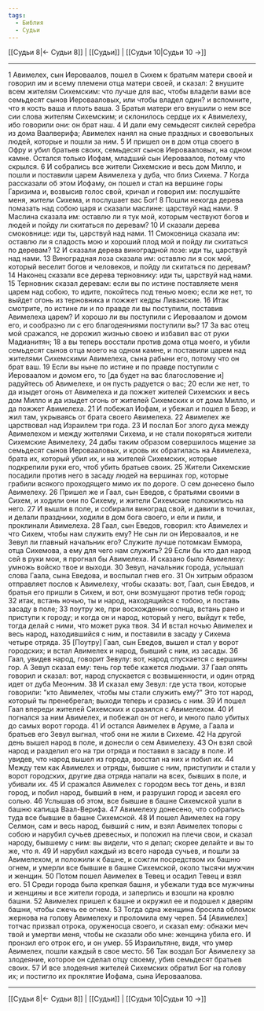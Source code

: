 ```yaml
---
tags:
  - Библия
  - Судьи
---
```

[[Судьи 8|← Судьи 8]] | [[Судьи]] | [[Судьи 10|Судьи 10 →]]

---
1 Авимелех, сын Иероваалов, пошел в Сихем к братьям матери своей и говорил им и всему племени отца матери своей, и сказал:
2 внушите всем жителям Сихемским: что лучше для вас, чтобы владели вами все семьдесят сынов Иеровааловых, или чтобы владел один? и вспомните, что я кость ваша и плоть ваша.
3 Братья матери его внушили о нем все сии слова жителям Сихемским; и склонилось сердце их к Авимелеху, ибо говорили они: он брат наш.
4 И дали ему семьдесят сиклей серебра из дома Ваалверифа; Авимелех нанял на оные праздных и своевольных людей, которые и пошли за ним.
5 И пришел он в дом отца своего в Офру и убил братьев своих, семьдесят сынов Иеровааловых, на одном камне. Остался только Иофам, младший сын Иероваалов, потому что скрылся.
6 И собрались все жители Сихемские и весь дом Милло, и пошли и поставили царем Авимелеха у дуба, что близ Сихема.
7 Когда рассказали об этом Иофаму, он пошел и стал на вершине горы Гаризима и, возвысив голос свой, кричал и говорил им: послушайте меня, жители Сихема, и послушает вас Бог!
8 Пошли некогда дерева помазать над собою царя и сказали маслине: царствуй над нами.
9 Маслина сказала им: оставлю ли я тук мой, которым чествуют богов и людей и пойду ли скитаться по деревам?
10 И сказали дерева смоковнице: иди ты, царствуй над нами.
11 Смоковница сказала им: оставлю ли я сладость мою и хороший плод мой и пойду ли скитаться по деревам?
12 И сказали дерева виноградной лозе: иди ты, царствуй над нами.
13 Виноградная лоза сказала им: оставлю ли я сок мой, который веселит богов и человеков, и пойду ли скитаться по деревам?
14 Наконец сказали все дерева терновнику: иди ты, царствуй над нами.
15 Терновник сказал деревам: если вы по истине поставляете меня царем над собою, то идите, покойтесь под тенью моею; если же нет, то выйдет огонь из терновника и пожжет кедры Ливанские.
16 Итак смотрите, по истине ли и по правде ли вы поступили, поставив Авимелеха царем? И хорошо ли вы поступили с Иероваалом и домом его, и сообразно ли с его благодеяниями поступили вы?
17 За вас отец мой сражался, не дорожил жизнью своею и избавил вас от руки Мадианитян;
18 а вы теперь восстали против дома отца моего, и убили семьдесят сынов отца моего на одном камне, и поставили царем над жителями Сихемскими Авимелеха, сына рабыни его, потому что он брат ваш.
19 Если вы ныне по истине и по правде поступили с Иероваалом и домом его, то [да будет на вас благословение и] радуйтесь об Авимелехе, и он пусть радуется о вас;
20 если же нет, то да изыдет огонь от Авимелеха и да пожжет жителей Сихемских и весь дом Милло и да изыдет огонь от жителей Сихемских и от дома Милло, и да пожжет Авимелеха.
21 И побежал Иофам, и убежал и пошел в Беэр, и жил там, укрываясь от брата своего Авимелеха.
22 Авимелех же царствовал над Израилем три года.
23 И послал Бог злого духа между Авимелехом и между жителями Сихема, и не стали покоряться жители Сихемские Авимелеху,
24 дабы таким образом совершилось мщение за семьдесят сынов Иеровааловых, и кровь их обратилась на Авимелеха, брата их, который убил их, и на жителей Сихемских, которые подкрепили руки его, чтоб убить братьев своих.
25 Жители Сихемские посадили против него в засаду людей на вершинах гор, которые грабили всякого проходящего мимо их по дороге. О сем донесено было Авимелеху.
26 Пришел же и Гаал, сын Еведов, с братьями своими в Сихем, и ходили они по Сихему, и жители Сихемские положились на него.
27 И вышли в поле, и собирали виноград свой, и давили в точилах, и делали праздники, ходили в дом бога своего, и ели и пили, и проклинали Авимелеха.
28 Гаал, сын Еведов, говорил: кто Авимелех и что Сихем, чтобы нам служить ему? Не сын ли он Иероваалов, и не Зевул ли главный начальник его? Служите лучше потомкам Еммора, отца Сихемова, а ему для чего нам служить?
29 Если бы кто дал народ сей в руки мои, я прогнал бы Авимелеха. И сказано было Авимелеху: умножь войско твое и выходи.
30 Зевул, начальник города, услышал слова Гаала, сына Еведова, и воспылал гнев его.
31 Он хитрым образом отправляет послов к Авимелеху, чтобы сказать: вот, Гаал, сын Еведов, и братья его пришли в Сихем, и вот, они возмущают против тебя город;
32 итак, встань ночью, ты и народ, находящийся с тобою, и поставь засаду в поле;
33 поутру же, при восхождении солнца, встань рано и приступи к городу; и когда он и народ, который у него, выйдут к тебе, тогда делай с ними, что может рука твоя.
34 И встал ночью Авимелех и весь народ, находившийся с ним, и поставили в засаду у Сихема четыре отряда.
35 [Поутру] Гаал, сын Еведов, вышел и стал у ворот городских; и встал Авимелех и народ, бывший с ним, из засады.
36 Гаал, увидев народ, говорит Зевулу: вот, народ спускается с вершины гор. А Зевул сказал ему: тень гор тебе кажется людьми.
37 Гаал опять говорил и сказал: вот, народ спускается с возвышенности, и один отряд идет от дуба Меонним.
38 И сказал ему Зевул: где уста твои, которые говорили: "кто Авимелех, чтобы мы стали служить ему?" Это тот народ, который ты пренебрегал; выходи теперь и сразись с ним.
39 И пошел Гаал впереди жителей Сихемских и сразился с Авимелехом.
40 И погнался за ним Авимелех, и побежал он от него, и много пало убитых до самых ворот города.
41 И остался Авимелех в Аруме, а Гаала и братьев его Зевул выгнал, чтоб они не жили в Сихеме.
42 На другой день вышел народ в поле, и донесли о сем Авимелеху.
43 Он взял свой народ и разделил его на три отряда и поставил в засаду в поле. И увидев, что народ вышел из города, восстал на них и побил их.
44 Между тем как Авимелех и отряды, бывшие с ним, приступили и стали у ворот городских, другие два отряда напали на всех, бывших в поле, и убивали их.
45 И сражался Авимелех с городом весь тот день, и взял город, и побил народ, бывший в нем, и разрушил город и засеял его солью.
46 Услышав об этом, все бывшие в башне Сихемской ушли в башню капища Ваал-Верифа.
47 Авимелеху донесено, что собрались туда все бывшие в башне Сихемской.
48 И пошел Авимелех на гору Селмон, сам и весь народ, бывший с ним, и взял Авимелех топоры с собою и нарубил сучьев древесных, и положил на плечи свои, и сказал народу, бывшему с ним: вы видели, что я делал; скорее делайте и вы то же, что я.
49 И нарубил каждый из всего народа сучьев, и пошли за Авимелехом, и положили к башне, и сожгли посредством их башню огнем, и умерли все бывшие в башне Сихемской, около тысячи мужчин и женщин.
50 Потом пошел Авимелех в Тевец и осадил Тевец и взял его.
51 Среди города была крепкая башня, и убежали туда все мужчины и женщины и все жители города, и заперлись и взошли на кровлю башни.
52 Авимелех пришел к башне и окружил ее и подошел к дверям башни, чтобы сжечь ее огнем.
53 Тогда одна женщина бросила обломок жернова на голову Авимелеху и проломила ему череп.
54 [Авимелех] тотчас призвал отрока, оруженосца своего, и сказал ему: обнажи меч твой и умертви меня, чтобы не сказали обо мне: женщина убила его. И пронзил его отрок его, и он умер.
55 Израильтяне, видя, что умер Авимелех, пошли каждый в свое место.
56 Так воздал Бог Авимелеху за злодеяние, которое он сделал отцу своему, убив семьдесят братьев своих.
57 И все злодеяния жителей Сихемских обратил Бог на голову их; и постигло их проклятие Иофама, сына Иероваалова.

---
[[Судьи 8|← Судьи 8]] | [[Судьи]] | [[Судьи 10|Судьи 10 →]]